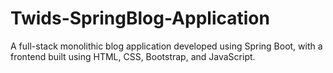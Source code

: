 # Twids-SpringBlog-Application
A full-stack monolithic blog application developed using Spring Boot, with a frontend built using HTML, CSS, Bootstrap, and JavaScript.
